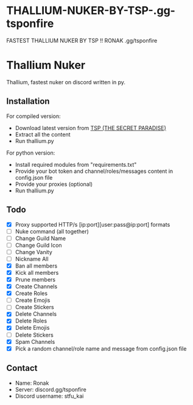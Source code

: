 # THALLIUM-NUKER-BY-TSP-.gg-tsponfire
FASTEST THALLIUM NUKER BY TSP !! RONAK .gg/tsponfire
# Thallium Nuker
Thallium, fastest nuker on discord written in py.
## Installation
For compiled version:

- Download latest version from [TSP (THE SECRET PARADISE)](https://discord.gg/tsponfire)
- Extract all the content
- Run thallium.py

For python version:

- Install required modules from "requirements.txt"
- Provide your bot token and channel/roles/messages content in config.json file
- Provide your proxies (optional)
- Run thallium.py
## Todo
- [x] Proxy supported HTTP/s [ip:port][user:pass@ip:port] formats
- [ ] Nuke command (all together)
- [ ] Change Guild Name
- [ ] Change Guild Icon
- [ ] Change Vanity
- [ ] Nickname All
- [x] Ban all members
- [x] Kick all members
- [x] Prune members
- [x] Create Channels
- [x] Create Roles
- [ ] Create Emojis
- [ ] Create Stickers
- [x] Delete Channels
- [x] Delete Roles
- [x] Delete Emojis
- [ ] Delete Stickers
- [x] Spam Channels
- [x] Pick a random channel/role name and message from config.json file
## Contact
- Name: Ronak 
- Server: discord.gg/tsponfire
- Discord username: stfu_kai
